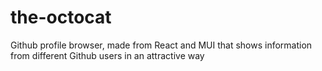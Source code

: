 # the-octocat
Github profile browser, made from React and MUI that shows information from different Github users in an attractive way
